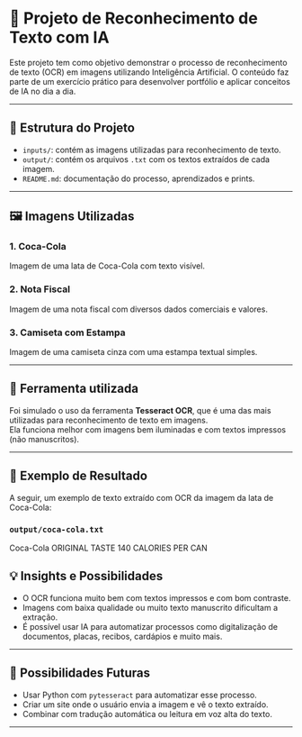 # 🧠 Projeto de Reconhecimento de Texto com IA

Este projeto tem como objetivo demonstrar o processo de reconhecimento de texto (OCR) em imagens utilizando Inteligência Artificial. O conteúdo faz parte de um exercício prático para desenvolver portfólio e aplicar conceitos de IA no dia a dia.

---

## 📂 Estrutura do Projeto

- `inputs/`: contém as imagens utilizadas para reconhecimento de texto.
- `output/`: contém os arquivos `.txt` com os textos extraídos de cada imagem.
- `README.md`: documentação do processo, aprendizados e prints.

---

## 🖼️ Imagens Utilizadas

### 1. Coca-Cola
Imagem de uma lata de Coca-Cola com texto visível.

### 2. Nota Fiscal
Imagem de uma nota fiscal com diversos dados comerciais e valores.

### 3. Camiseta com Estampa
Imagem de uma camiseta cinza com uma estampa textual simples.

---

## 🧪 Ferramenta utilizada

Foi simulado o uso da ferramenta **Tesseract OCR**, que é uma das mais utilizadas para reconhecimento de texto em imagens.  
Ela funciona melhor com imagens bem iluminadas e com textos impressos (não manuscritos).

---

## 📝 Exemplo de Resultado

A seguir, um exemplo de texto extraído com OCR da imagem da lata de Coca-Cola:

### `output/coca-cola.txt`
Coca-Cola
ORIGINAL TASTE
140 CALORIES PER CAN

## 💡 Insights e Possibilidades

- O OCR funciona muito bem com textos impressos e com bom contraste.
- Imagens com baixa qualidade ou muito texto manuscrito dificultam a extração.
- É possível usar IA para automatizar processos como digitalização de documentos, placas, recibos, cardápios e muito mais.

---

## 🚀 Possibilidades Futuras

- Usar Python com `pytesseract` para automatizar esse processo.
- Criar um site onde o usuário envia a imagem e vê o texto extraído.
- Combinar com tradução automática ou leitura em voz alta do texto.

---
